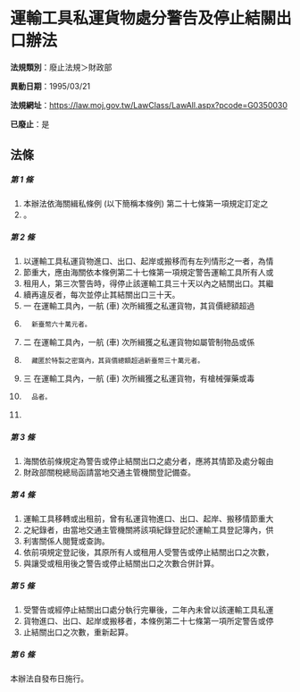 # 運輸工具私運貨物處分警告及停止結關出口辦法

**法規類別**：廢止法規＞財政部

**異動日期**：1995/03/21  

**法規網址**：https://law.moj.gov.tw/LawClass/LawAll.aspx?pcode=G0350030

**已廢止**：是



## 法條
##### 第 1 條
1. 本辦法依海關緝私條例 (以下簡稱本條例) 第二十七條第一項規定訂定之
1. 。　　　　　　　　　　　　　　　　　　　　　　　　　

##### 第 2 條
1. 以運輸工具私運貨物進口、出口、起岸或搬移而有左列情形之一者，為情
1. 節重大，應由海關依本條例第二十七條第一項規定警告運輸工具所有人或
1. 租用人，第三次警告時，得停止該運輸工具三十天以內之結關出口。其繼
1. 續再違反者，每次並停止其結關出口三十天。　　
1.   一  在運輸工具內，一航 (車) 次所緝獲之私運貨物，其貨價總額超過
1.       新臺幣六十萬元者。
1.   二  在運輸工具內，一航 (車) 次所緝獲之私運貨物如屬管制物品或係
1.       藏匿於特製之密窩內，其貨價總額超過新臺幣三十萬元者。
1.   三  在運輸工具內，一航 (車) 次所緝獲之私運貨物，有槍械彈藥或毒
1.       品者。
1. 　　　　　　　

##### 第 3 條
1. 海關依前條規定為警告或停止結關出口之處分者，應將其情節及處分報由
1. 財政部關稅總局函請當地交通主管機關登記備查。　　　　　　　

##### 第 4 條
1. 運輸工具移轉或出租前，曾有私運貨物進口、出口、起岸、搬移情節重大
1. 之紀錄者，由當地交通主管機關將該項紀錄登記於運輸工具登記簿內，供
1. 利害關係人閱覽或查詢。
1. 依前項規定登記後，其原所有人或租用人受警告或停止結關出口之次數，
1. 與讓受或租用後之警告或停止結關出口之次數合併計算。 　　　　　　

##### 第 5 條
1. 受警告或經停止結關出口處分執行完畢後，二年內未曾以該運輸工具私運
1. 貨物進口、出口、起岸或搬移者，本條例第二十七條第一項所定警告或停
1. 止結關出口之次數，重新起算。　　　　　　　　　　

##### 第 6 條
本辦法自發布日施行。　　　　　　　　　　　　　　　　　　


